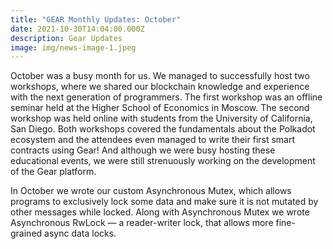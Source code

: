 ```yaml
---
title: "GEAR Monthly Updates: October"
date: 2021-10-30T14:04:00.000Z
description: Gear Updates
image: img/news-image-1.jpeg
---
```

October was a busy month for us. We managed to successfully host two workshops, where we shared our blockchain knowledge and experience with the next generation of programmers. The first workshop was an offline seminar held at the Higher School of Economics in Moscow. The second workshop was held online with students from the University of California, San Diego. Both workshops covered the fundamentals about the Polkadot ecosystem and the attendees even managed to write their first smart contracts using Gear! And although we were busy hosting these educational events, we were still strenuously working on the development of the Gear platform.

In October we wrote our custom Asynchronous Mutex, which allows programs to exclusively lock some data and make sure it is not mutated by other messages while locked. Along with Asynchronous Mutex we wrote Asynchronous RwLock — a reader-writer lock, that allows more fine-grained async data locks.
